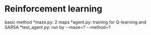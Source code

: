# Reinforcement learning

basic method
*maze.py: 2 maps
*agent.py: training for Q-learning and SARSA
*test_agent.py: run by --maze=? --method=?
